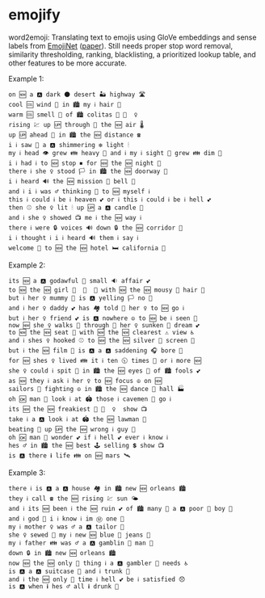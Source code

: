 # emojify

word2emoji: Translating text to emojis using GloVe embeddings and sense labels from [EmojiNet](http://emojinet.knoesis.org/home.php) ([paper](https://arxiv.org/abs/1707.04652)). Still needs proper stop word removal, similarity thresholding, ranking, blacklisting, a prioritized lookup table, and other features to be more accurate.

Example 1: 
```
on 🆕 a 🅰 dark 🌑 desert 🏜 highway 🛣 
cool 🆒 wind 🌈 in 🏙 my ℹ hair 👱 
warm 🆒 smell 🍠 of 🏙 colitas 🙅 🏿 ‍ ♀ ️ 
rising 💹 up 🆙 through 🚿 the 🆕 air 🌡 
up 🆙 ahead 🏰 in 🏙 the 🆕 distance ☎ 
i ℹ saw 🚗 a 🅰 shimmering ❇ light 🕯 
my ℹ head 👁 grew 👪 heavy 🌈 and ℹ my ℹ sight 👀 grew 👪 dim 🔅 
i ℹ had ℹ to 🆕 stop ⏹ for 🆕 the 🆕 night 🌃 
there ℹ she ♀ stood 🏳 in 🏙 the 🆕 doorway 🚪 
i ℹ heard 🔊 the 🆕 mission 🌌 bell 🔔 
and ℹ i ℹ was ♂ thinking 🤔 to 🆕 myself ℹ 
this ℹ could ℹ be ℹ heaven 💕 or ℹ this ℹ could ℹ be ℹ hell 💕 
then ⚾ she ♀ lit 🕯 up 🆙 a 🅰 candle 🌹 
and ℹ she ♀ showed 📺 me ℹ the 🆕 way ℹ 
there ℹ were 🔒 voices 🔊 down 🔒 the 🆕 corridor 🚈 
i ℹ thought ℹ i ℹ heard 🔊 them ℹ say ℹ 
welcome 🎀 to 🆕 the 🆕 hotel 🛏 california 🌮
```

Example 2: 
```
its 🆕 a 🅰 godawful 🚊 small 🔉 affair 💕 
to 🆕 the 🆕 girl 👩 ‍ 👧 ‍ 👦 with 🆕 the 🆕 mousy 👱 hair 👱 
but ℹ her ♀ mummy 🐊 is 🅰 yelling 🏳 no 🚫 
and ℹ her ♀ daddy 💕 has 🏘 told 📰 her ♀ to 🆕 go ℹ 
but ℹ her ♀ friend 💕 is 🅰 nowhere ☮ to 🆕 be ℹ seen 👨 
now 🆕 she ♀ walks 🚶 through 🚿 her ♀ sunken 🚤 dream 💕 
to 🆕 the 🆕 seat 💺 with 🆕 the 🆕 clearest ⚠ view ♿ 
and ℹ shes ♀ hooked ⚾ to 🆕 the 🆕 silver 🏅 screen 🎦 
but ℹ the 🆕 film 🎦 is 🅰 a 🅰 saddening 🎧 bore 🐨 
for 🆕 shes ♀ lived 👪 it ℹ ten 🕥 times 📰 or ℹ more 🆕 
she ♀ could ℹ spit 👄 in 🏙 the 🆕 eyes 👄 of 🏙 fools 💕 
as 🆕 they ℹ ask ℹ her ♀ to 🆕 focus ☮ on 🆕 
sailors 🚤 fighting ☮ in 🏙 the 🆕 dance 🕺 hall 🏭 
oh 🆗 man 👨 look ℹ at 🏟 those ℹ cavemen 🦏 go ℹ 
its 🆕 the 🆕 freakiest 🙅 🏿 ‍ ♀ ️ show 📺 
take ℹ a 🅰 look ℹ at 🏟 the 🆕 lawman 🐊 
beating 🏅 up 🆙 the 🆕 wrong ℹ guy 👨 
oh 🆗 man 👨 wonder 💕 if ℹ hell 💕 ever ℹ know ℹ 
hes ♂ in 🏙 the 🆕 best 🕹 selling 💲 show 📺 
is 🅰 there ℹ life 👪 on 🆕 mars 🛰 
```

Example 3:
```
there ℹ is 🅰 a 🅰 house 🏘 in 🏙 new 🆕 orleans 🏙 
they ℹ call ☎ the 🆕 rising 💹 sun 🌤 
and ℹ its 🆕 been ℹ the 🆕 ruin 💕 of 🏙 many 🌱 a 🅰 poor 🚿 boy 👦 
and ℹ god 🛐 i ℹ know ℹ im Ⓜ one 👨 
my ℹ mother ♀ was ♂ a 🅰 tailor 👗 
she ♀ sewed 👄 my ℹ new 🆕 blue 💙 jeans 👖 
my ℹ father 👪 was ♂ a 🅰 gamblin 🐓 man 👨 
down 🔒 in 🏙 new 🆕 orleans 🏙 
now 🆕 the 🆕 only 🚫 thing ℹ a 🅰 gambler 🏇 needs ♿ 
is 🅰 a 🅰 suitcase 💼 and ℹ trunk 🌲 
and ℹ the 🆕 only 🚫 time ℹ hell 💕 be ℹ satisfied 😞 
is 🅰 when ℹ hes ♂ all ℹ drunk 🚗 
```
